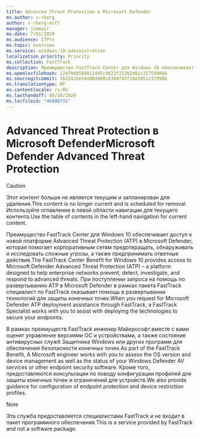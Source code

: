 ```yaml
---
title: Advanced Threat Protection в Microsoft Defender
ms.author: v-rberg
author: v-rberg-msft
manager: jimmuir
ms.date: 7/01/2020
ms.audience: ITPro
ms.topic: overview
ms.service: windows-10-administration
localization_priority: Priority
ms.collection: FastTrack
description: Преимущество FastTrack Center для Windows 10 обеспечивает доступ к новой службе Advanced Threat Protection (ATP) в Microsoft Defender, которая помогает корпоративным сетям предотвращать, обнаруживать и исследовать сложные угрозы, а также предпринимать ответные действия.
ms.openlocfilehash: 124f0d85888114d5c9d22f25302d61c157599866
ms.sourcegitcommit: 1b2242be54dd0d000c6384f45f18e1951c31998b
ms.translationtype: MT
ms.contentlocale: ru-RU
ms.lasthandoff: 08/18/2020
ms.locfileid: "46800731"
---
```

# <a name="microsoft-defender-advanced-threat-protection"></a><span data-ttu-id="2d70d-103">Advanced Threat Protection в Microsoft Defender</span><span class="sxs-lookup"><span data-stu-id="2d70d-103">Microsoft Defender Advanced Threat Protection</span></span>

> [!CAUTION]
> <span data-ttu-id="2d70d-104">Этот контент больше не является текущим и запланирован для удаления.</span><span class="sxs-lookup"><span data-stu-id="2d70d-104">This content is no longer current and is scheduled for removal.</span></span> <span data-ttu-id="2d70d-105">Используйте оглавление в левой области навигации для текущего контента.</span><span class="sxs-lookup"><span data-stu-id="2d70d-105">Use the table of contents in the left-hand navigation for current content.</span></span>

<span data-ttu-id="2d70d-106">Преимущество FastTrack Center для Windows 10 обеспечивает доступ к новой платформе Advanced Threat Protection (ATP) в Microsoft Defender, которая помогает корпоративным сетям предотвращать, обнаруживать и исследовать сложные угрозы, а также предпринимать ответные действия.</span><span class="sxs-lookup"><span data-stu-id="2d70d-106">The FastTrack Center Benefit for Windows 10 provides access to Microsoft Defender Advanced Threat Protection (ATP) – a platform designed to help enterprise networks prevent, detect, investigate, and respond to advanced threats.</span></span> <span data-ttu-id="2d70d-107">При поступлении запроса на помощь по развертыванию ATP в Microsoft Defender в рамках пакета FastTrack специалист по FastTrack оказывает помощь в развертывании технологий для защиты конечных точек.</span><span class="sxs-lookup"><span data-stu-id="2d70d-107">When you request for Microsoft Defender ATP deployment assistance through FastTrack, a FastTrack Specialist works with you to assist with deploying the technologies to secure your endpoints.</span></span>

<span data-ttu-id="2d70d-108">В рамках преимуществ FastTrack инженер Майкрософт вместе с вами оценит управление версиями ОС и устройствами, а также состояние антивирусных служб Защитника Windows или других программ для обеспечения безопасности конечных точек.</span><span class="sxs-lookup"><span data-stu-id="2d70d-108">As part of the FastTrack Benefit, A Microsoft engineer works with you to assess the OS version and device management as well as the status of your Windows Defender AV services or other endpoint security software.</span></span> <span data-ttu-id="2d70d-109">Кроме того, предоставляются консультации по поводу конфигурации профилей для защиты конечных точек и ограничений для устройств.</span><span class="sxs-lookup"><span data-stu-id="2d70d-109">We also provide guidance for configuration of endpoint protection and device restriction profiles.</span></span>  

> [!NOTE]
> <span data-ttu-id="2d70d-110">Эта служба предоставляется специалистами FastTrack и не входит в пакет программного обеспечения.</span><span class="sxs-lookup"><span data-stu-id="2d70d-110">This is a service provided by FastTrack and not a software package.</span></span> 

